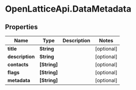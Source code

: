 # OpenLatticeApi.DataMetadata

## Properties

Name | Type | Description | Notes
------------ | ------------- | ------------- | -------------
**title** | **String** |  | [optional] 
**description** | **String** |  | [optional] 
**contacts** | **[String]** |  | [optional] 
**flags** | **[String]** |  | [optional] 
**metadata** | **[String]** |  | [optional] 


